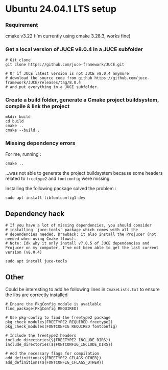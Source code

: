 
# Ubuntu 24.04.1 LTS setup

### Requirement
cmake v3.22 (I'm currently using cmake 3.28.3, works fine)

### Get a local version of JUCE v8.0.4 in a JUCE subfolder

````
# Git clone
git clone https://github.com/juce-framework/JUCE.git 

# Or if JUCE latest version is not JUCE v8.0.4 anymore 
# download the source code from github https://github.com/juce-framework/JUCE/releases/tag/8.0.4 
# and put everything in a JUCE subfolder.
````

### Create a build folder, generate a Cmake project buildsystem, compile & link the project

````
mkdir build
cd build
cmake ..
cmake --build .
````

### Missing dependency errors 

For me, running :
````
cmake ..
````

...was not able to generate the project buildsystem because some headers related to `freetype2` and `fontconfig` were missing.

Installing the following package solved the problem :

````
sudo apt install libfontconfig1-dev   
````

## Dependency hack

````
# If you have a lot of missing dependencies, you should consider 
# installing `juce-tools` package which comes with all the 
# dependencies needed. Drawback: it also install the Projucer (not needed when using Cmake flows).
# Note: Idk why it only install v7.0.5 of JUCE dependencies and Projucer on my computer, I've not been able to get the last current version (v8.0.4) 

sudo apt install juce-tools
````

## Other

Could be interesting to add he following lines in `CmakeLists.txt` to ensure the libs are correctly installed
````
# Ensure the PkgConfig module is available
find_package(PkgConfig REQUIRED)

# Use pkg-config to find the freetype2 package
pkg_check_modules(FREETYPE2 REQUIRED freetype2)
pkg_check_modules(FONTCONFIG REQUIRED fontconfig)

# Include the freetype2 headers
include_directories(${FREETYPE2_INCLUDE_DIRS})
include_directories(${FONTCONFIG_INCLUDE_DIRS})

# Add the necessary flags for compilation
add_definitions(${FREETYPE2_CFLAGS_OTHER})
add_definitions(${FONTCONFIG_CFLAGS_OTHER})

````